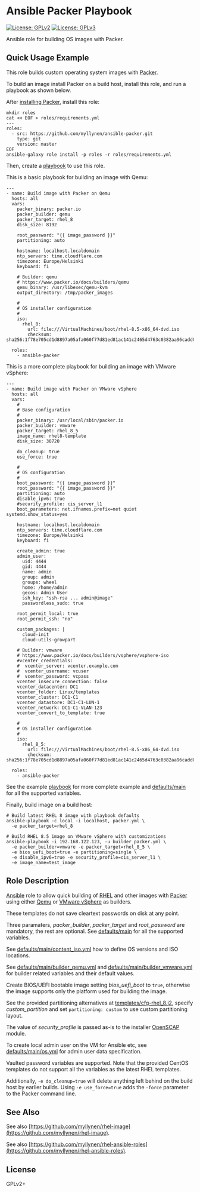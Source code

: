 # Ansible Packer Playbook

[![License: GPLv2](https://img.shields.io/badge/license-GPLv2-brightgreen.svg)](https://www.gnu.org/licenses/old-licenses/gpl-2.0.en.html)
[![License: GPLv3](https://img.shields.io/badge/license-GPLv3-brightgreen.svg)](https://www.gnu.org/licenses/gpl-3.0)

Ansible role for building OS images with Packer.

## Quick Usage Example

This role builds custom operating system images with
[Packer](https://www.packer.io/).

To build an image install Packer on a build host, install this role, and
run a playbook as shown below.

After [installing Packer](https://www.packer.io/downloads), install this
role:

```
mkdir roles
cat << EOF > roles/requirements.yml
---
roles:
  - src: https://github.com/myllynen/ansible-packer.git
    type: git
    version: master
EOF
ansible-galaxy role install -p roles -r roles/requirements.yml
```

Then, create a [playbook](./packer.yml) to use this role.

This is a basic playbook for building an image with Qemu:

```
---
- name: Build image with Packer on Qemu
  hosts: all
  vars:
    packer_binary: packer.io
    packer_builder: qemu
    packer_target: rhel_8
    disk_size: 8192

    root_password: "{{ image_password }}"
    partitioning: auto

    hostname: localhost.localdomain
    ntp_servers: time.cloudflare.com
    timezone: Europe/Helsinki
    keyboard: fi

    # Builder: qemu
    # https://www.packer.io/docs/builders/qemu
    qemu_binary: /usr/libexec/qemu-kvm
    output_directory: /tmp/packer_images

    #
    # OS installer configuration
    #
    iso:
      rhel_8:
        url: file:///VirtualMachines/boot/rhel-8.5-x86_64-dvd.iso
        checksum: sha256:1f78e705cd1d8897a05afa060f77d81ed81ac141c2465d4763c0382aa96cadd0

  roles:
    - ansible-packer
```

This is a more complete playbook for building an image with VMware
vSphere:

```
---
- name: Build image with Packer on VMware vSphere
  hosts: all
  vars:
    #
    # Base configuration
    #
    packer_binary: /usr/local/sbin/packer.io
    packer_builder: vmware
    packer_target: rhel_8_5
    image_name: rhel8-template
    disk_size: 30720

    do_cleanup: true
    use_force: true

    #
    # OS configuration
    #
    boot_password: "{{ image_password }}"
    root_password: "{{ image_password }}"
    partitioning: auto
    disable_ipv6: true
    #security_profile: cis_server_l1
    boot_parameters: net.ifnames.prefix=net quiet systemd.show_status=yes

    hostname: localhost.localdomain
    ntp_servers: time.cloudflare.com
    timezone: Europe/Helsinki
    keyboard: fi

    create_admin: true
    admin_user:
      uid: 4444
      gid: 4444
      name: admin
      group: admin
      groups: wheel
      home: /home/admin
      gecos: Admin User
      ssh_key: "ssh-rsa ... admin@image"
      passwordless_sudo: true

    root_permit_local: true
    root_permit_ssh: "no"

    custom_packages: |
      cloud-init
      cloud-utils-growpart

    # Builder: vmware
    # https://www.packer.io/docs/builders/vsphere/vsphere-iso
    #vcenter_credentials:
    #  vcenter_server: vcenter.example.com
    #  vcenter_username: vcuser
    #  vcenter_password: vcpass
    vcenter_insecure_connection: false
    vcenter_datacenter: DC1
    vcenter_folder: Linux/templates
    vcenter_cluster: DC1-C1
    vcenter_datastore: DC1-C1-LUN-1
    vcenter_network: DC1-C1-VLAN-123
    vcenter_convert_to_template: true

    #
    # OS installer configuration
    #
    iso:
      rhel_8_5:
        url: file:///VirtualMachines/boot/rhel-8.5-x86_64-dvd.iso
        checksum: sha256:1f78e705cd1d8897a05afa060f77d81ed81ac141c2465d4763c0382aa96cadd0

  roles:
    - ansible-packer
```

See the example [playbook](./packer.yml) for more complete example and
[defaults/main](defaults/main) for all the supported variables.

Finally, build image on a build host:

```
# Build latest RHEL 8 image with playbook defaults
ansible-playbook -c local -i localhost, packer.yml \
  -e packer_target=rhel_8

# Build RHEL 8.5 image on VMware vSphere with customizations
ansible-playbook -i 192.168.122.123, -u builder packer.yml \
  -e packer_builder=vmware -e packer_target=rhel_8_5 \
  -e bios_uefi_boot=true -e partitioning=single \
  -e disable_ipv6=true -e security_profile=cis_server_l1 \
  -e image_name=test_image
```

## Role Description

[Ansible](https://www.ansible.com/) role to allow quick building of
[RHEL](https://www.redhat.com/en/technologies/linux-platforms/enterprise-linux)
and other images with [Packer](https://www.packer.io/) using either
[Qemu](https://www.packer.io/docs/builders/qemu) or
[VMware vSphere](https://www.packer.io/docs/builders/vsphere/vsphere-iso)
as builders.

These templates do not save cleartext passwords on disk at any point.

Three paramaters, _packer\_builder_, _packer\_target_ and
_root\_password_ are mandatory, the rest are optional. See
[defaults/main](defaults/main) for all the supported variables.

See [defaults/main/content_iso.yml](defaults/main/content_iso.yml) how
to define OS versions and ISO locations.

See [defaults/main/builder_qemu.yml](defaults/main/builder_qemu.yml) and
[defaults/main/builder_vmware.yml](defaults/main/builder_vmware.yml) for
builder related variables and their default values.

Create BIOS/UEFI bootable image setting _bios_uefi\_boot_ to `true`,
otherwise the image supports only the platform used for building the
image.

See the provided partitioning alternatives at
[templates/cfg-rhel_8.j2](templates/cfg-rhel_8.j2), specify
_custom\_partition_ and set `partitioning: custom` to use custom
partitioning layout.

The value of _security\_profile_ is passed as-is to the installer
[OpenSCAP](https://www.open-scap.org/) module.

To create local admin user on the VM for Ansible etc, see
[defaults/main/os.yml](defaults/main/os.yml) for admin user data
specification.

Vaulted password variables are supported. Note that the provided CentOS
templates do not support all the variables as the latest RHEL templates.

Additionally, `-e do_cleanup=true` will delete anything left behind on
the build host by earlier builds. Using `-e use_force=true` adds the
`-force` parameter to the Packer command line.

## See Also

See also
[https://github.com/myllynen/rhel-image](https://github.com/myllynen/rhel-image).

See also
[https://github.com/myllynen/rhel-ansible-roles](https://github.com/myllynen/rhel-ansible-roles).

## License

GPLv2+
